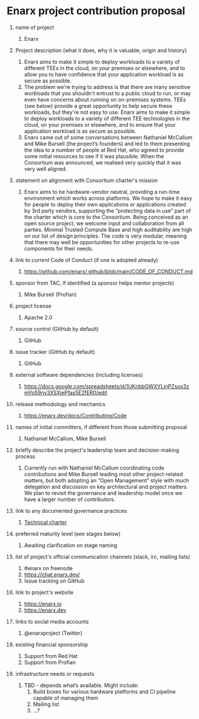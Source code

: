 # Enarx project contribution proposal 

1. name of project
   1. Enarx

1. Project description (what it does, why it is valuable, origin and history)
   1. Enarx aims to make it simple to deploy workloads to a variety of different TEEs in the cloud, on your premises or elsewhere, and to allow you to have confidence that your application workload is as secure as possible.
   1. The problem we're trying to address is that there are many sensitive workloads that you shouldn't entrust to a public cloud to run, or may even have concerns about running on on-premises systems. TEEs (see below) provide a great opportunity to help secure these workloads, but they're not easy to use. Enarx aims to make it simple to deploy workloads to a variety of different TEE technologies in the cloud, on your premises or elsewhere, and to ensure that your application workload is as secure as possible.
   1. Enarx came out of some conversations between Nathaniel McCallum and Mike Bursell (the project’s founders) and led to them presenting the idea to a number of people at Red Hat, who agreed to provide some initial resources to see if it was plausible.  When the Consortium was announced, we realised very quickly that it was very well aligned.

1. statement on alignment with Consortium charter's mission
   1. Enarx aims to be hardware-vendor neutral, providing a run-time environment which works across platforms.  We hope to make it easy for people to deploy their own applications or applications created by 3rd party vendors, supporting the “protecting data in use” part of the charter which is core to the Consortium.  Being conceived as an open source project, we welcome input and collaboration from all parties.  Minimal Trusted Compute Base and high auditability are high on our list of design principles. The code is very modular, meaning that there may well be opportunities for other projects to re-use components for their needs. 

1. link to *current* Code of Conduct (if one is adopted already)
   1. https://github.com/enarx/.github/blob/main/CODE_OF_CONDUCT.md

1. sponsor from TAC, if identified (a sponsor helps mentor projects)
   1. Mike Bursell (Profian)

1. project license 
   1. Apache 2.0

1. source control (GitHub by default)
   1. GitHub

1. issue tracker (GitHub by default)
   1. GitHub

1. external software dependencies (including licenses)
   1. https://docs.google.com/spreadsheets/d/1UKnbbGWXYLjnPZsox3zmYo59nv3XSXjePfas5E2fER0/edit

1. release methodology and mechanics
   1. https://enarx.dev/docs/Contributing/Code

1. names of initial committers, if different from those submitting proposal
   1. Nathaniel McCallum, Mike Bursell

1. briefly describe the project's leadership team and decision-making process
   1. Currently run with Nathaniel McCallum coordinating code contributions and Mike Bursell leading most other project-related matters, but both adopting an “Open Management” style with much delegation and discussion on key architectural and project matters.  We plan to revisit the governance and leadership model once we have a larger number of contributors.

1. link to any documented governance practices
   1. [Technical charter](./Enarx_Technical_Charter-2020-02-14.docx)

1. preferred maturity level (see stages below)
   1. Awaiting clarification on stage naming

1. list of project's official communication channels (slack, irc, mailing lists)
   1. #enarx on freenode
   1. https://chat.enarx.dev/
   1. Issue tracking on GitHub

1. link to project's website 
   1. https://enarx.io
   1. https://enarx.dev

1. links to social media accounts
   1. @enarxproject (Twitter)

1. existing financial sponsorship
   1. Support from Red Hat
   1. Support from Profian

1. infrastructure needs or requests
   1. TBD - depends what’s available.  Might include:
      1. Build boxes for various hardware platforms and CI pipeline capable of managing them
      1. Mailing list
      1. …?
